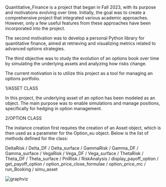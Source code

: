 Quantitative_Finance is a project that began in Fall 2023, with its purpose and motivations evolving over time. Initially, the goal was to create a comprehensive project that integrated various academic approaches. However, only a few useful features from these approaches have been incorporated into the project.

The second motivation was to develop a personal Python library for quantitative finance, aimed at retrieving and visualizing metrics related to advanced options strategies.

The third objective was to study the evolution of an options book over time by simulating the underlying assets and analyzing how risks change.

The current motivation is to utilize this project as a tool for managing an options portfolio.

1/ASSET CLASS

In this project, the underlying asset of an option has been modeled as an object. The main purpose was to enable simulations and manage positions, specifically for hedging in option management.

2/OPTION CLASS

The instance creation first requires the creation of an Asset object, which is then used as a parameter for the Option_eu object. Below is the list of methods defined for the class:

DeltaRisk / Delta_DF / Delta_surface / GammaRisk / Gamma_DF / Gamma_surface / VegaRisk / Vega_DF / Vega_surface / ThetaRisk / Theta_DF / Theta_surface / PnlRisk / RiskAnalysis /  display_payoff_option / get_payoff_option / option_price_close_formulae / option_price_mc / run_Booking / simu_asset


![graphviz](https://github.com/user-attachments/assets/c7cde25a-0317-4ea7-84bd-7d4e8f35b87a)
